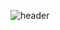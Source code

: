 
![header](https://capsule-render.vercel.app/api?type=wave&color=auto&height=300&section=header&text=I\sAM%20TAEYANG&fontSize=90)
<!--
**sun129129/sun129129** is a ✨ _special_ ✨ repository because its `README.md` (this file) appears on your GitHub profile.

Here are some ideas to get you started:


- 🔭 I’m currently working on ...
- 🌱 I’m currently learning ...
- 👯 I’m looking to collaborate on ...
- 🤔 I’m looking for help with ...
- 💬 Ask me about ...
- 📫 How to reach me: ...
- 😄 Pronouns: ...
- ⚡ Fun fact: ...
-->
